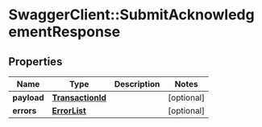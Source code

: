 # SwaggerClient::SubmitAcknowledgementResponse

## Properties
Name | Type | Description | Notes
------------ | ------------- | ------------- | -------------
**payload** | [**TransactionId**](TransactionId.md) |  | [optional] 
**errors** | [**ErrorList**](ErrorList.md) |  | [optional] 

